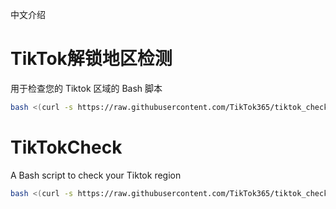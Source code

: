 中文介绍
# TikTok解锁地区检测
用于检查您的 Tiktok 区域的 Bash 脚本

````bash
bash <(curl -s https://raw.githubusercontent.com/TikTok365/tiktok_check/main/tiktok.sh)
````


# TikTokCheck
A Bash script to check your Tiktok region

````bash
bash <(curl -s https://raw.githubusercontent.com/TikTok365/tiktok_check/main/tiktok.sh)
````
